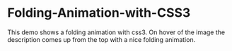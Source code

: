 Folding-Animation-with-CSS3
===========================

This demo shows a folding animation with css3. On hover of the image the description comes up from the top with a nice folding animation.
